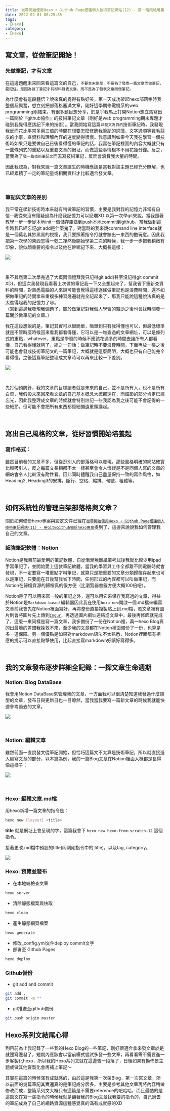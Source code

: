 ```yaml
---
title: 從零開始使用Hexo + Github Page搭建個人技術筆記網站(12) - 第一階段結尾篇:從管理到發布，如何規劃與管理一篇文章？
date: 2022-02-01 00:25:35
tags:
- [Hexo]
category:
- [Hexo]
---
```


## **寫文章，從做筆記開始！**

### **先做筆記，才有文章**

在這邊題醒未來回來看這篇文的自己，`不要本末倒至，不要為了發表一篇文章而做筆記，要記住，是因為做了筆記才有材料發表文章，而不是為了發表文章而做筆記。`
<!-- more -->
為什麼會有這段體悟？說來真的覺得有點好笑，第一天成功架起hexo部落格時我整個超興奮，想立刻把部落格塞滿文章，剛好這學期修電機系的web programming剛結束，有很多題目想分享，於是乎我馬上打開Notion想立馬寫出一篇關於『github協作』的技術筆記文章（剛好是web programming期末專題才碰到我覺得應該記下來的技術）。當我開始寫這篇`以發文為目的`技術筆記時，我發現我反而花比平常多兩三倍的時間在想要怎麼修飾我筆記的詞藻、文字通順等雞毛蒜皮的小事，查資料和理解內容的速度變得很慢。我意識到如果今天我在學習一個技術時如果只是要做自己日後看得懂的筆記的話，我寫在筆記裡面的內容大概就只有一些條列式的重點以及重要文章的網址，而做這些事情根本不用花幾分鐘。反之，當我為了`發一篇技術筆記文`而去寫技術筆記，反而會浪費我大量的時間。

因此我認為，對我來說一篇文章誕生的時機應該是當我對該主題已經充分瞭解，也已經累積了一定的筆記量或相關資料才比較適合發文章。

<br/>

### **筆記與文章的差別**

我平常在學新技術時本來就有稍做筆記的習慣，主要是我對我的記憶力非常有自信--我從來沒有懷疑過為什麼我記憶力可以麽爛XD 以第一次學git來說，當我照著教學一步一步從本地init一個儲存庫做到push本地commit到github，當我做到這步時我已經忘記git add是什麼鬼了。對當時的我來說command line interface就是一個莫名其妙黑黑的視窗，我只要照著指令打就會蹦出一東西的酷玩意。因此我把第一次學的東西忘得一乾二凈然後開始學第二次的時候，我一步一步把我稍微有印象，貌似頗重要的指令以及他在幹嘛記下來，大概長這樣：

![](https://i.imgur.com/LQvH2Tv.png)

<br/>

果不其然第二次學完過了大概兩個禮拜我只記得git add(甚至沒記得git commit XD)，但這次我發現我看著上次做的筆記我一下又全想起來了，幫我省下重新查資料的時間，對熟悉電腦的人來說可能會覺得這樣逐條做筆記也是浪費時間，還不如把做筆記的時間拿來重複多練習幾遍就完全記起來了，那我只能說這種說法真的是太瞧得起我的記憶力了😆。  
（寫到這邊我發現我偏題了，關於做筆記對我個人學習的幫助之後也會找時間發一篇關於做筆記的文章。）

我在這段想說的是，筆記其實可以很簡單，簡單到只有我得懂也可以，但最低標準就是不管時麼時候回來看我都看得懂，它可以是一堆查過的文章網址，可以是條列式的重點，whatever，重點是學習的時候不應該花過多的時間去讓所有人都看懂，自己看得懂就夠了，總之一句話：做筆記時不要浪費時間。下面再放一張之後可能也會發成技術筆記文的一篇筆記，大概就是這麼簡陋，大概也只有自己能完全看得懂，之後這篇筆記整理成文章時可以再來比較一下差別。

![](https://i.imgur.com/JckcFDH.png)

<br/>

先打個預防針，我的文章的目標讀者就是未來的自己，並不是所有人，也不是所有白菜，我假設未來回來看文章的自己基本概念大概都還在，而細節的部分肯定已經忘光，因此我整理成文章的時候就會特別註記一些我認為我之後可能不會記得的一些細節，但可能不會把所有東西都鉅細彌遺重頭講起。

<br/>

## **寫出自己風格的文章，從好習慣開始培養起**

### **寫作格式：**

雖然目前發的文章不多，但從逛別人的部落格可以發現，那些風格明確的網站確實比較吸引人，反之每篇文長相都不太一樣甚至會令人懷疑是不是同個人寫的文章的網站會令人比較沒有耐性看。因此同時體醒我自己盡量保持一致的寫作風格，如Heading2, Heading3的安排，斷行、空格、縮排、句號、粗體等。

<br/>

## **如何系統性的管理自架部落格與文章？**

關於如何備份hexo專案與設定文件已經在[`從零開始使用Hexo + Github Page搭建個人技術筆記網站(11) - 用Git&Github備份hexo專案`](https://bosh-kuo.github.io/Bosh-Hexo-Blog/hexo-from-scratch-11/)提到了，這邊來說說我如何管理我自己的文章。

### **超強筆記軟體：Notion**

Notion是我目前最愛用的筆記軟體，自從漸漸脫離紙筆考試後我就比較少用ipad手寫筆記了，並開始愛上這款筆記軟體，當我的學習與工作全都離不開電腦時就會發現，不一定要寫一堆重點才叫筆記，就算只是把重要的文章分類歸檔存起來也可以是筆記，只要能在日後幫我省下時間，任何形式的內容都可以叫做筆記，而Notion在歸檔資源的歸檔真的很方便（比瀏覽器書籤方便大概100倍吧）。

Notion除了可以用來寫一般的筆記之外，還可以用它來保存我寫過的文章，得益於Notion是`Markdown-based` 編輯器因此我在使用`hexo new`開啟一個.md檔來編寫文章前我會先在Notion裡面寫好，再將整份直接複製貼上到.md檔，若文章裡有圖片則會將圖片先上傳到[`Imgur`](https://imgur.com/)，再透過圖片網址連結進文章中，最後再修飾就完成了，這麼一來同樣是寫一篇文章，我多備份了一份在Notion裡，萬一hexo Blog真的出最壞的差錯我挽救不來，至少我的文章都在Notion裡面備份了一份，也算是多一道保障。另一個優點是如果對markdown語法不太熟悉，Notion裡面都有相應的提示可以直接點擊使用，比起直接寫markdown好讀好寫得多。

<br/>

## **我的文章發布逐步詳細全記錄：一探文章生命週期**

### **Notion: Blog DataBase**

我會用Notion DataBase來管理我的文章，一方面我可以很清楚知道我發過什麼類型的文章，發布日與更新日也一目瞭然，當我當我要寫一篇新文章的時候我就能快速參考過去的文章。

![](https://i.imgur.com/9SXVLVx.png)

<br/>

### **Notion: 編輯文章**

雖然前面一直說發文從筆記開始，但恰巧這篇文不太算是技術筆記，所以就直接進入編寫文章的部分，以本篇為例，我的一篇Blog文章在Notion裡面大概都是長得像這樣子：

![](https://i.imgur.com/FkVUspE.png)

<br/>

### **Hexo: 編輯文章.md檔**

用hexo新增一篇文章的指令是：

```bash
hexo new [layout] <title>
```

**title** 就是網址上會呈現的字，這篇我會下 `hexo new hexo-from-scratch-12` 這個指令。

接著更改.md檔中預設的title(同剛剛指令中的 title)，以及tag, categoriy。

![](https://i.imgur.com/NJ6fW2J.png)

### **Hexo: 預覽並發布**

- 在本地端檢查文章

```bash
hexo server
```

- 清除靜態檔案與快取

```bash
hexo clean
```

- 產生靜態網頁檔案

```bash
hexo generate
```

- 修改_config.yml文件deploy commit文字
- 部署至 Github Pages

```bash
hexo deploy
```

### **Github備份**

- git add and commit

```bash
git add .
git commit -m ""
```

- git推送至github備份

```bash
git push origin master
```

## Hexo系列文結尾心得

到目前為止我記錄了一些我的Hexo Blog的一些筆記，剛好很適合拿來發文章於是就邊寫邊發了，短期內應該會以當前模式嘗試多發一些文章，再看看需不需要進一步客製化hexo，所以我的Hexo系列文就在這邊告一段落了，日後如果有換佈景主題或做其他客製化會再補上筆記～

其實在這篇的時候滿有成就感的，由於這是我第一次架Blog，第一次寫文章，所以前面的幾篇筆記其實還真的是筆記成分居多，主要是參考其他文章再將內容稍做修改而成，整篇系列文大概只有這篇是不需要reference的吧哈哈，而且最酷的是這篇文在寫一些指令的時候我就是翻著我的Blog文章找我要的指令的，自己過去的筆記成為了自己的網路資源這種感覺真的滿有成就感的XD